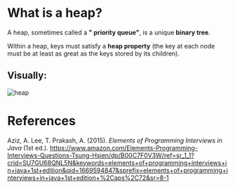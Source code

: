 # What is a heap? 

A heap, sometimes called a **" priority queue"**, is a unique **binary tree**. 

Within a heap, keys must satisfy a **heap property** (the key at each node must be at least as great as the keys stored by its children). 


## Visually: 
![heap](https://user-images.githubusercontent.com/109105989/204174354-5b8809eb-a61c-405e-9de3-4ce3c6331859.png)



  
# References 
Aziz, A. Lee, T. Prakash, A. (2015). *Elements of Programming Interviews in Java* (1st ed.). <https://www.amazon.com/Elements-Programming-Interviews-Questions-Tsung-Hsien/dp/B00C7F0V3W/ref=sr_1_1?crid=SU7GU68QNL5N&keywords=elements+of+programming+interviews+in+java+1st+edition&qid=1669594847&sprefix=elements+of+programming+interviews+in+java+1st+edition+%2Caps%2C72&sr=8-1> 

